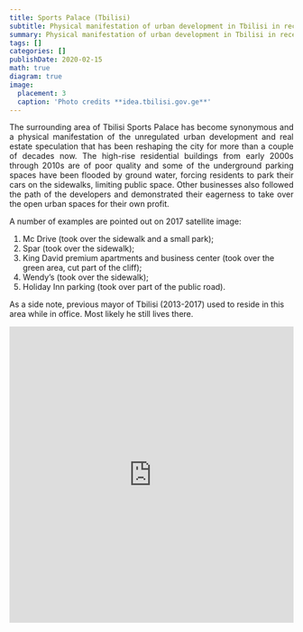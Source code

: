 ```yaml
---
title: Sports Palace (Tbilisi)
subtitle: Physical manifestation of urban development in Tbilisi in recent decades
summary: Physical manifestation of urban development in Tbilisi in recent decades
tags: []
categories: []
publishDate: 2020-02-15
math: true
diagram: true
image:
  placement: 3
  caption: 'Photo credits **idea.tbilisi.gov.ge**'
---
```


<p align="justify">
The surrounding area of Tbilisi Sports Palace has become synonymous and a physical manifestation of the unregulated urban development and real estate speculation that has been reshaping the city for more than a couple of decades now. The high-rise residential buildings from early 2000s through 2010s are of poor quality and some of the underground parking spaces have been flooded by ground water, forcing residents to park their cars on the sidewalks, limiting public space. 
Other businesses also followed the path of the developers and demonstrated their eagerness to take over the open urban spaces for their own profit.</p> 

A number of examples are pointed out on 2017 satellite image:

 1. Mc Drive (took over the sidewalk and a small park);
 2. Spar (took over the sidewalk);
 3. King David premium apartments and business center (took over the green area, cut part of the cliff);
 4. Wendy’s (took over the sidewalk);
 5. Holiday Inn parking (took over part of the public road). 

As a side note, previous mayor of Tbilisi (2013-2017) used to reside in this area while in office. Most likely he still lives there. 

<div><iframe frameborder="0" class="juxtapose" width="100%" height="525" src="https://cdn.knightlab.com/libs/juxtapose/latest/embed/index.html?uid=812ccc80-56cd-11e9-8106-0edaf8f81e27"></iframe></div>


